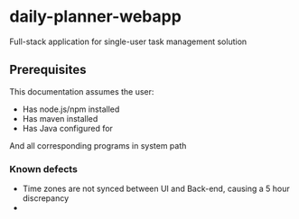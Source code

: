 # daily-planner-webapp
Full-stack application for single-user task management solution


## Prerequisites
This documentation assumes the user:
- Has node.js/npm installed
- Has maven installed
- Has Java configured for

And all corresponding programs in system path

### Known defects
- Time zones are not synced between UI and Back-end, causing a 5 hour discrepancy
- 
